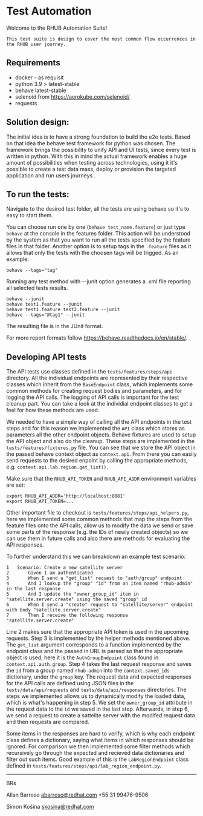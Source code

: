 # Test Automation

Welcome to the RHUB Automation Suite!


	This test suite is design to cover the most common flow occurrences in the RHUB user journey.  

## Requirements
	
- docker - as requisit
- python 3.9 > latest-stable 
- behave latest-stable
- selenoid from https://aerokube.com/selenoid/
- requests
	

## Solution design:

The initial idea is to have a strong foundation to build the e2e tests. Based on that idea the behave test framework for python was chosen. The framework brings the possibility to unify API and UI tests, since every test is written in python. 
With this in mind the actual framework enables a huge amount of possibilities when testing across technologies, using it it's possible to create a test data mass, deploy or provision the targeted application and run users journeys .

## To run the tests:

Navigate to the desired test folder, all the tests are using behave so it's to easy to start them.

You can choose run one by one (`behave test_name.feature`) or just type `behave` at the console in the features folder. This action will be understood by the system as that you want to run all the tests specified by the feature files in that folder. Another option is to setup tags in the `.feature` files as it allows that only the tests with the choosen tags will be trigged. As an example:

 ```
 behave --tags="tag"
 ```
 
Running any test method with --junit option generates a .xml file reporting all selected tests results.
  
```
behave --junit
behave test1.feature --junit
behave test1.feature test2.feature --junit
behave --tags="@tag1" --junit
``` 
 
The resulting file is in the JUnit format.
 
For more report formats follow https://behave.readthedocs.io/en/stable/.

## Developing API tests
The API tests use classes defined in the `tests/features/steps/api` directory. All the individual endpoints are represented by their respective classes which inherit from the `BaseEndpoint` class, which implements some common methods for creating request bodies and parameters, and for logging the API calls. The logging of API calls is important for the test cleanup part. You can take a look at the individial endpoint classes to get a feel for how these methods are used.

We needed to have a simple way of calling all the API endpoints in the test steps and for this reason we implemented the `API` class which stores as parameters all the other endpoint objects. Behave fixtures are used to setup the API object and also do the cleanup. These steps are implemented in the `tests/features/fixtures.py` file. You can see that we store the API object in the passed behave context object as `context.api`. From there you can easily send requests to the desired enpoint by calling the appropriate methods, e.g. `context.api.lab.region.get_list()`.

Make sure that the `RHUB_API_TOKEN` and `RHUB_API_ADDR` environment variables are set:

```
export RHUB_API_ADDR='http://localhost:8081'
export RHUB_API_TOKEN=...
```

Other important file to checkout is `tests/features/steps/api_helpers.py`, here we implemented some common methods that map the steps from the feature files onto the API calls, allow us to modify the data we send or save some parts of the response (e.g. the IDs of newly created objects) so we can use them in future calls and also there are methods for evaluating the API responses.

To further understand this we can breakdown an example test scenario:

```gherkin
1	Scenario: Create a new satellite server
2  		Given I am authenticated
3  		When I send a "get_list" request to "auth/group" endpoint
4  		And I lookup the "group" "id" from an item named "rhub-admin" in the last response
5  		And I update the "owner_group_id" item in "satellite.server.create" using the saved "group" id
6  		When I send a "create" request to "satellite/server" endpoint with body "satellite.server.create"
7  		Then I receive the following response "satellite.server.create"
```

Line 2 makes sure that the appropriate API token is used in the upcoming requests. Step 3 is implemented by the helper methods mentioned above. The `get_list` argument corresponds to a function implemented by the endpoint class and the passed in URL is parsed so that the appropriate object is used, here it is the `AuthGroupEndpoint` class found in `context.api.auth.group`. Step 4 takes the last request response and saves the `id` from a group named `rhub-admin` into the `context.saved_ids` dictionary, under the `group` key. The request data and expected responses for the API calls are defined using JSON files in the `tests/data/api/requests` and `tests/data/api/responses` directories. The steps we implemented allows us to dynamically modify the loaded data, which is what's happening in step 5. We set the `owner_group_id` attribute in the request data to the `id` we saved in the last step. Afterwards, in step 6, we send a request to create a sattelite server with the modifed request data and then requests are compared.

Some items in the responses are hard to verify, which is why each endpoint class defines a dictionary, saying what items in which responses should be ignored. For comparison we then implemented some filter methods which recursively go through the expected and recieved data dictionaries and filter out such items. Good example of this is the `LabRegionEndpoint` class defined in `tests/features/steps/api/lab_region_endpoint.py`.
___

BRs

Allan Barroso 
abarroso@redhat.com 
+55 31 99476-9506

Simon Košina skosina@redhat.com
